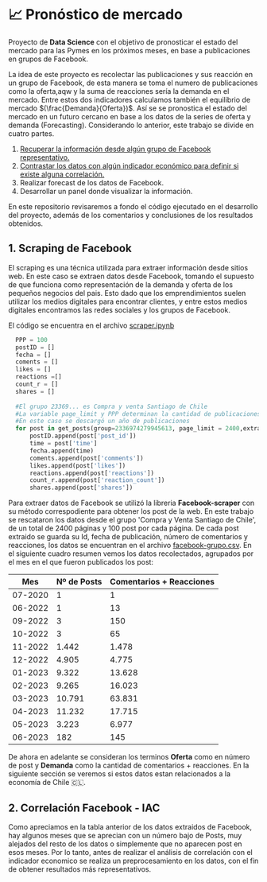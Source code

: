 # 📈 Pronóstico de mercado 
Proyecto de **Data Science** con el objetivo de pronosticar el estado del mercado para las Pymes en los próximos meses, en base a publicaciones en grupos de Facebook. 

La idea de este proyecto es recolectar las publicaciones y sus reacción en un grupo de Facebook, de esta manera se toma el numero de publicaciones como la oferta,aqw y la suma de reacciones sería la demanda en el mercado. Entre estos dos indicadores calculamos también el equilibrio de mercado $(\frac{Demanda}{Oferta})$. Así se se pronostica el estado del mercado en un futuro cercano en base a los datos de la series de oferta y demanda (Forecasting). Considerando lo anterior, este trabajo se divide en cuatro partes.

1. [Recuperar la información desde algún grupo de Facebook representativo.](#1-scraping-de-facebook)
2. [Contrastar los datos con algún indicador económico para definir si existe alguna correlación.](#2-correlación-facebook---iac)
3. Realizar forecast de los datos de Facebook.
4. Desarrollar un panel donde visualizar la información.

En este repositorio revisaremos a fondo el código ejecutado en el desarrollo del proyecto, además de los comentarios y conclusiones de los resultados obtenidos.  

## 1. Scraping de Facebook
El scraping es una técnica utilizada para extraer información desde sitios web. En este caso se extraen datos desde Facebook, tomando el supuesto de que funciona como representación de la demanda y oferta de los pequeños negocios del pais. Esto dado que los emprendimientos suelen utilizar los medios digitales para encontrar clientes, y entre estos medios digitales encontramos las redes sociales y los grupos de Facebook.  

El código se encuentra en el archivo [scraper.ipynb](https://github.com/AndresDontLearns/pronostico-de-mercado/blob/main/scraper.ipynb)  

```python
  PPP = 100
  postID = []
  fecha = []
  coments = []
  likes = []
  reactions =[]
  count_r = []
  shares = []
  
  #El grupo 23369... es Compra y venta Santiago de Chile
  #La variable page_limit y PPP determinan la cantidad de publicaciones que se obtienen
  #En este caso se descargó un año de publicaciones
  for post in get_posts(group=2336974279945613, page_limit = 2400,extra_info = True,options={'allow_extra_requests':False,'posts_per_page': PPP}):
      postID.append(post['post_id'])
      time = post['time']
      fecha.append(time)
      coments.append(post['comments'])
      likes.append(post['likes'])
      reactions.append(post['reactions'])
      count_r.append(post['reaction_count'])
      shares.append(post['shares'])
``` 

Para extraer datos de Facebook se utilizó la libreria **Facebook-scraper** con su método correspodiente para obtener los post de la web. En este trabajo se rescataron los datos desde el grupo 'Compra y Venta Santiago de Chile', de un total de 2400 páginas y 100 post por cada página. De cada post extraido se guarda su Id, fecha de publicación, número de comentarios y reacciones, los datos se encuentran en el archivo [facebook-grupo.csv](https://github.com/AndresDontLearns/pronostico-de-mercado/blob/main/facebook-grupo.csvhttps://github.com/AndresDontLearns/pronostico-de-mercado/blob/main/facebook-grupo.csv). En el siguiente cuadro resumen vemos los datos recolectados, agrupados por el mes en el que fueron publicados los post:  

|**Mes**|**Nº de Posts**|**Comentarios + Reacciones**|
|-------|---------------|----------------------------|
|07-2020|1|1|
|06-2022|1|13|
|09-2022|3|150|
|10-2022|3|65|
|11-2022|1.442|1.478|
|12-2022|4.905|4.775|
|01-2023|9.322|13.628|
|02-2023|9.265|16.023|
|03-2023|10.791|63.831|
|04-2023|11.232|17.715|
|05-2023|3.223|6.977|
|06-2023|182|145|

De ahora en adelante se consideran los terminos **Oferta** como en número de post y **Demanda** como la cantidad de comentarios + reacciones. En la siguiente sección se veremos si estos datos estan relacionados a la economía de Chile 🇨🇱.  

## 2. Correlación Facebook - IAC
Como apreciamos en la tabla anterior de los datos extraidos de Facebook, hay algunos meses que se aprecian con un número bajo de Posts, muy alejados del resto de los datos o simplemente que no aparecen post en esos meses. Por lo tanto, antes de realizar el análisis de correlación con el indicador economico se realiza un preprocesamiento en los datos, con el fin de obtener resultados más representativos.



